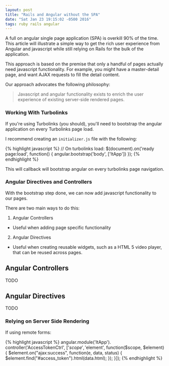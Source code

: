 ```yaml
---
layout: post
title: "Rails and Angular without the SPA"
date: "Sat Jan 23 19:15:02 -0500 2016"
tags: ruby rails angular
---
```


A full on angular single page application (SPA) is overkill 90% of the time.
This article will illustrate a simple way to get the rich user experience from Angular and
javascript while still relying on Rails for the bulk of the application.

This approach is based on the premise that only a handful of pages actually
need javascript functionality. For example, you might have a master-detail page,
and want AJAX requests to fill the detail content.

Our approach advocates the following philosophy:

> Javascript and angular functionality exists to enrich the user experience of existing server-side rendered pages.

### Working With Turbolinks

If you're using Turbolinks (you should), you'll need to bootstrap
the angular application on every Turbolinks page load.

I recommend creating an `initializer.js` file with the following:

{% highlight javascript %}
// On turbolinks load:
$(document).on('ready page:load', function() {
  angular.bootstrap('body', ['ltApp'])
});
{% endhighlight %}

This will callback will bootstrap angular on every turbolinks page navigation.

### Angular Directives and Controllers

With the bootstrap step done, we can now add javascript functionality to our pages.

There are two main ways to do this:

1. Angular Controllers
  - Useful when adding page specific functionality

2. Angular Directives
  - Useful when creating reusable widgets, such as a HTML 5 video player, that can be reused across pages.


## Angular Controllers

TODO

## Angular Directives

TODO

### Relying on Server Side Rendering

If using remote forms:

{% highlight javascript %}
angular.module('ltApp').
  controller('AccessTokenCtrl', ['$scope', '$element', function($scope, $element) {
    $element.on("ajax:success", function(e, data, status) {
      $element.find("#access_token").html(data.html);
    });
}]);
{% endhighlight %}

